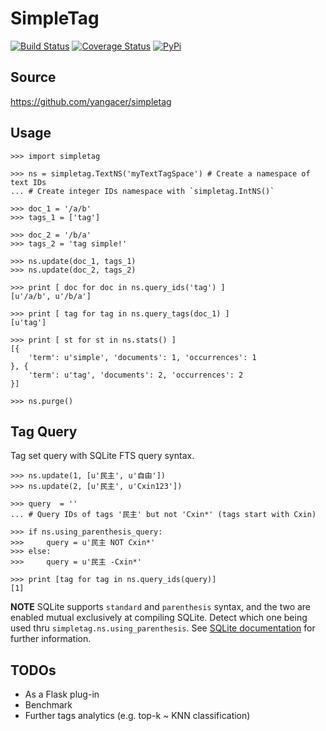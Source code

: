 # SimpleTag

[![Build Status](https://travis-ci.org/yangacer/simpletag.svg?branch=master)](https://travis-ci.org/yangacer/simpletag) [![Coverage Status](https://coveralls.io/repos/yangacer/simpletag/badge.svg?branch=master&service=github)](https://coveralls.io/github/yangacer/simpletag?branch=master) [![PyPi](https://img.shields.io/pypi/v/simpletag.svg)](https://pypi.python.org/pypi/simpletag)

## Source

https://github.com/yangacer/simpletag

## Usage

```
>>> import simpletag

>>> ns = simpletag.TextNS('myTextTagSpace') # Create a namespace of text IDs
... # Create integer IDs namespace with `simpletag.IntNS()`

>>> doc_1 = '/a/b'
>>> tags_1 = ['tag']

>>> doc_2 = '/b/a'
>>> tags_2 = 'tag simple!'

>>> ns.update(doc_1, tags_1)
>>> ns.update(doc_2, tags_2)

>>> print [ doc for doc in ns.query_ids('tag') ]
[u'/a/b', u'/b/a']

>>> print [ tag for tag in ns.query_tags(doc_1) ]
[u'tag']

>>> print [ st for st in ns.stats() ]
[{
    'term': u'simple', 'documents': 1, 'occurrences': 1
}, {
    'term': u'tag', 'documents': 2, 'occurrences': 2
}]

>>> ns.purge()
```

## Tag Query

Tag set query with SQLite FTS query syntax.

```
>>> ns.update(1, [u'民主', u'自由'])
>>> ns.update(2, [u'民主', u'Cxin123'])

>>> query  = ''
... # Query IDs of tags '民主' but not 'Cxin*' (tags start with Cxin)

>>> if ns.using_parenthesis_query:
>>>     query = u'民主 NOT Cxin*'
>>> else:
>>>     query = u'民主 -Cxin*'

>>> print [tag for tag in ns.query_ids(query)]
[1]

```

**NOTE** SQLite supports `standard` and `parenthesis` syntax, and the two are
enabled mutual exclusively at compiling SQLite. Detect which one being used
thru `simpletag.ns.using_parenthesis`. See [SQLite
documentation](http://www.sqlite.org/fts3.html#section_3) for further
information.

## TODOs

- As a Flask plug-in
- Benchmark
- Further tags analytics (e.g. top-k ~ KNN classification)

